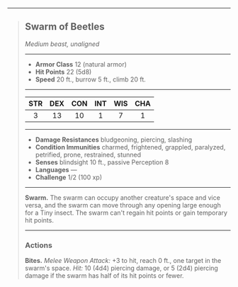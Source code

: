 ***
> ## Swarm of Beetles
> *Medium beast, unaligned*
> 
> ***
> 
> - **Armor Class** 12 (natural armor)
> - **Hit Points** 22 (5d8)
> - **Speed** 20 ft., burrow 5 ft., climb 20 ft.
> 
> ***
> 
> |STR|DEX|CON|INT|WIS|CHA|
> |:---:|:---:|:---:|:---:|:---:|:---:|
> |3|13|10|1|7|1|
> 
> ***
> 
> - **Damage Resistances** bludgeoning, piercing, slashing
> - **Condition Immunities** charmed, frightened, grappled, paralyzed, petrified, prone, restrained, stunned
> - **Senses** blindsight 10 ft., passive Perception 8
> - **Languages** —
> - **Challenge** 1/2 (100 xp)
> 
> ***
> 
> **Swarm.** The swarm can occupy another creature's space and vice versa, and the swarm can move through any opening large enough for a Tiny insect. The swarm can't regain hit points or gain temporary hit points.
> 
> ***
> 
> ### Actions
> **Bites.** *Melee Weapon Attack:* +3 to hit, reach 0 ft., one target in the swarm's space. *Hit:* 10 (4d4) piercing damage, or 5 (2d4) piercing damage if the swarm has half of its hit points or fewer.